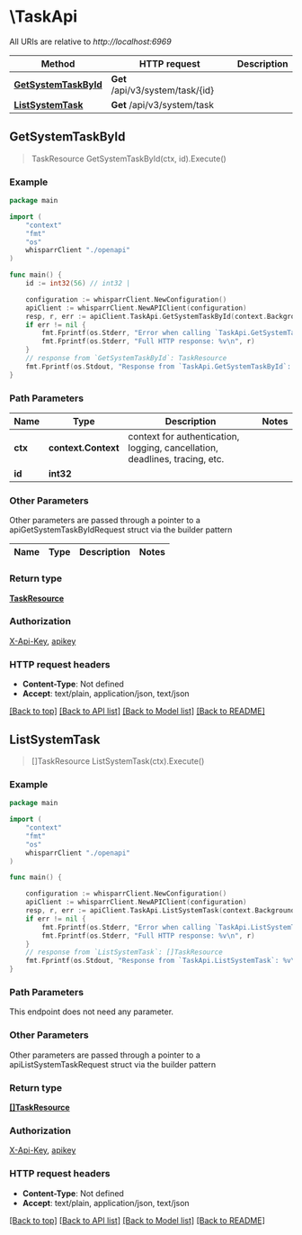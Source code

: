 # \TaskApi

All URIs are relative to *http://localhost:6969*

Method | HTTP request | Description
------------- | ------------- | -------------
[**GetSystemTaskById**](TaskApi.md#GetSystemTaskById) | **Get** /api/v3/system/task/{id} | 
[**ListSystemTask**](TaskApi.md#ListSystemTask) | **Get** /api/v3/system/task | 



## GetSystemTaskById

> TaskResource GetSystemTaskById(ctx, id).Execute()



### Example

```go
package main

import (
    "context"
    "fmt"
    "os"
    whisparrClient "./openapi"
)

func main() {
    id := int32(56) // int32 | 

    configuration := whisparrClient.NewConfiguration()
    apiClient := whisparrClient.NewAPIClient(configuration)
    resp, r, err := apiClient.TaskApi.GetSystemTaskById(context.Background(), id).Execute()
    if err != nil {
        fmt.Fprintf(os.Stderr, "Error when calling `TaskApi.GetSystemTaskById``: %v\n", err)
        fmt.Fprintf(os.Stderr, "Full HTTP response: %v\n", r)
    }
    // response from `GetSystemTaskById`: TaskResource
    fmt.Fprintf(os.Stdout, "Response from `TaskApi.GetSystemTaskById`: %v\n", resp)
}
```

### Path Parameters


Name | Type | Description  | Notes
------------- | ------------- | ------------- | -------------
**ctx** | **context.Context** | context for authentication, logging, cancellation, deadlines, tracing, etc.
**id** | **int32** |  | 

### Other Parameters

Other parameters are passed through a pointer to a apiGetSystemTaskByIdRequest struct via the builder pattern


Name | Type | Description  | Notes
------------- | ------------- | ------------- | -------------


### Return type

[**TaskResource**](TaskResource.md)

### Authorization

[X-Api-Key](../README.md#X-Api-Key), [apikey](../README.md#apikey)

### HTTP request headers

- **Content-Type**: Not defined
- **Accept**: text/plain, application/json, text/json

[[Back to top]](#) [[Back to API list]](../README.md#documentation-for-api-endpoints)
[[Back to Model list]](../README.md#documentation-for-models)
[[Back to README]](../README.md)


## ListSystemTask

> []TaskResource ListSystemTask(ctx).Execute()



### Example

```go
package main

import (
    "context"
    "fmt"
    "os"
    whisparrClient "./openapi"
)

func main() {

    configuration := whisparrClient.NewConfiguration()
    apiClient := whisparrClient.NewAPIClient(configuration)
    resp, r, err := apiClient.TaskApi.ListSystemTask(context.Background()).Execute()
    if err != nil {
        fmt.Fprintf(os.Stderr, "Error when calling `TaskApi.ListSystemTask``: %v\n", err)
        fmt.Fprintf(os.Stderr, "Full HTTP response: %v\n", r)
    }
    // response from `ListSystemTask`: []TaskResource
    fmt.Fprintf(os.Stdout, "Response from `TaskApi.ListSystemTask`: %v\n", resp)
}
```

### Path Parameters

This endpoint does not need any parameter.

### Other Parameters

Other parameters are passed through a pointer to a apiListSystemTaskRequest struct via the builder pattern


### Return type

[**[]TaskResource**](TaskResource.md)

### Authorization

[X-Api-Key](../README.md#X-Api-Key), [apikey](../README.md#apikey)

### HTTP request headers

- **Content-Type**: Not defined
- **Accept**: text/plain, application/json, text/json

[[Back to top]](#) [[Back to API list]](../README.md#documentation-for-api-endpoints)
[[Back to Model list]](../README.md#documentation-for-models)
[[Back to README]](../README.md)

